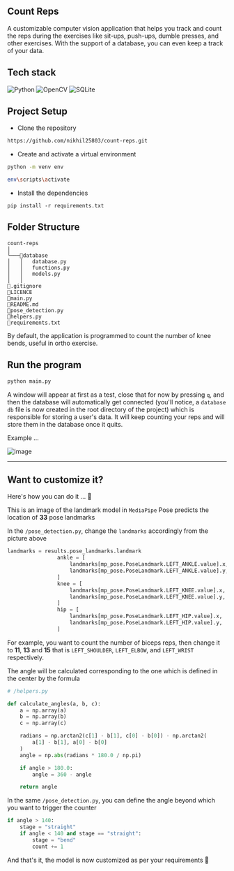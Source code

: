 ## Count Reps

A customizable computer vision application that helps you track and count the reps during the exercises like sit-ups, push-ups, dumble presses, and other exercises. With the support of a database, you can even keep a track of your data. 

## Tech stack
![Python](https://img.shields.io/badge/python-3670A0?style=for-the-badge&logo=python&logoColor=ffdd54) ![OpenCV](https://img.shields.io/badge/opencv-%23white.svg?style=for-the-badge&logo=opencv&logoColor=white) ![SQLite](https://img.shields.io/badge/sqlite-%2307405e.svg?style=for-the-badge&logo=sqlite&logoColor=white)

## Project Setup
+ Clone the repository
```bash
https://github.com/nikhil25803/count-reps.git
```

+ Create and activate a virtual environment
```bash
python -m venv env
```

```bash
env\scripts\activate
```

+ Install the dependencies
```
pip install -r requirements.txt
```

## Folder Structure
```
count-reps
│   
└───📂database
│   │   database.py   
│   │   functions.py  
│   │   models.py 
│   │ 
📄.gitignore
📄LICENCE
📄main.py
📄README.md
📄pose_detection.py
📄helpers.py
📄requirements.txt
```

By default, the application is programmed to count the number of knee bends, useful in ortho exercise. 

## Run the program
```bash
python main.py
```
A window will appear at first as a test, close that for now by pressing `q`, and then the database will automatically get connected (you'll notice, a `database db` file is now created in the root directory of the project) which is responsible for storing a user's data. It will keep counting your reps and will store them in the database once it quits.


Example ...


![image](https://user-images.githubusercontent.com/93156825/214383344-fc1a251f-17d1-450f-a849-bc1ca0cb2ad6.png)

-----

## Want to customize it? 
Here's how you can do it ... 👀

This is an image of the landmark model in `MediaPipe` Pose predicts the location of **33** pose landmarks


In the `/pose_detection.py`, change the `landmarks` accordingly from the picture above
```python
landmarks = results.pose_landmarks.landmark
                ankle = [
                    landmarks[mp_pose.PoseLandmark.LEFT_ANKLE.value].x,
                    landmarks[mp_pose.PoseLandmark.LEFT_ANKLE.value].y,
                ]
                knee = [
                    landmarks[mp_pose.PoseLandmark.LEFT_KNEE.value].x,
                    landmarks[mp_pose.PoseLandmark.LEFT_KNEE.value].y,
                ]
                hip = [
                    landmarks[mp_pose.PoseLandmark.LEFT_HIP.value].x,
                    landmarks[mp_pose.PoseLandmark.LEFT_HIP.value].y,
                ]
```

For example, you want to count the number of biceps reps, then change it to **11**, **13** and **15** that is `LEFT_SHOULDER`, `LEFT_ELBOW`, and `LEFT_WRIST`  respectively.

The angle will be calculated corresponding to the one which is defined in the center by the formula
```python
# /helpers.py

def calculate_angles(a, b, c):
    a = np.array(a)
    b = np.array(b)
    c = np.array(c)

    radians = np.arctan2(c[1] - b[1], c[0] - b[0]) - np.arctan2(
        a[1] - b[1], a[0] - b[0]
    )
    angle = np.abs(radians * 180.0 / np.pi)

    if angle > 180.0:
        angle = 360 - angle

    return angle
```

In the same `/pose_detection.py`, you can define the angle beyond which you want to trigger the counter
```python
if angle > 140:
    stage = "straight"
    if angle < 140 and stage == "straight":
        stage = "bend"
        count += 1
```

And that's it, the model is now customized as per your requirements 🍻